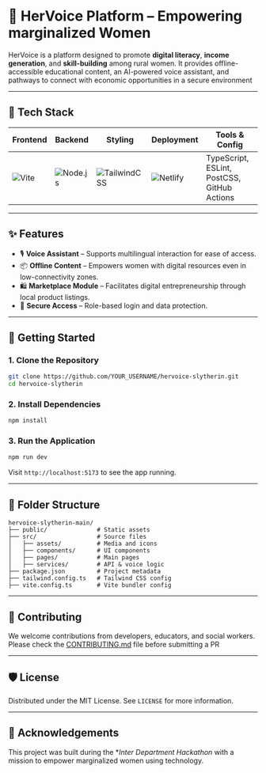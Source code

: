 # 💬 HerVoice Platform – Empowering marginalized Women

HerVoice is a platform designed to promote **digital literacy**, **income generation**, and **skill-building** among rural women. It provides offline-accessible educational content, an AI-powered voice assistant, and pathways to connect with economic opportunities in a secure environment

---

## 🧰 Tech Stack

| Frontend        | Backend       | Styling         | Deployment   | Tools & Config   |
|----------------|---------------|-----------------|--------------|------------------|
| ![Vite](https://img.shields.io/badge/Vite-563D7C?style=flat-square&logo=vite&logoColor=white) | ![Node.js](https://img.shields.io/badge/Node.js-339933?style=flat-square&logo=node.js&logoColor=white) | ![TailwindCSS](https://img.shields.io/badge/TailwindCSS-06B6D4?style=flat-square&logo=tailwind-css&logoColor=white) | ![Netlify](https://img.shields.io/badge/Netlify-00C7B7?style=flat-square&logo=netlify&logoColor=white) | TypeScript, ESLint, PostCSS, GitHub Actions |

---

## ✨ Features

- 🎙️ **Voice Assistant** – Supports multilingual interaction for ease of access.
- 📦 **Offline Content** – Empowers women with digital resources even in low-connectivity zones.
- 🛍️ **Marketplace Module** – Facilitates digital entrepreneurship through local product listings.
- 🔐 **Secure Access** – Role-based login and data protection.

---

## 🚀 Getting Started

### 1. Clone the Repository

```bash
git clone https://github.com/YOUR_USERNAME/hervoice-slytherin.git
cd hervoice-slytherin
```

### 2. Install Dependencies

```bash
npm install
```

### 3. Run the Application

```bash
npm run dev
```

Visit `http://localhost:5173` to see the app running.

---

## 📁 Folder Structure

```
hervoice-slytherin-main/
├── public/              # Static assets
├── src/                 # Source files
│   ├── assets/          # Media and icons
│   ├── components/      # UI components
│   ├── pages/           # Main pages
│   ├── services/        # API & voice logic
├── package.json         # Project metadata
├── tailwind.config.ts   # Tailwind CSS config
├── vite.config.ts       # Vite bundler config
```

---

## 🤝 Contributing

We welcome contributions from developers, educators, and social workers. Please check the [CONTRIBUTING.md](CONTRIBUTING.md) file before submitting a PR

---

## 🛡️ License

Distributed under the MIT License. See `LICENSE` for more information.

---

## 🙏 Acknowledgements

This project was built during the **Inter Department Hackathon* with a mission to empower marginalized women using technology. 

